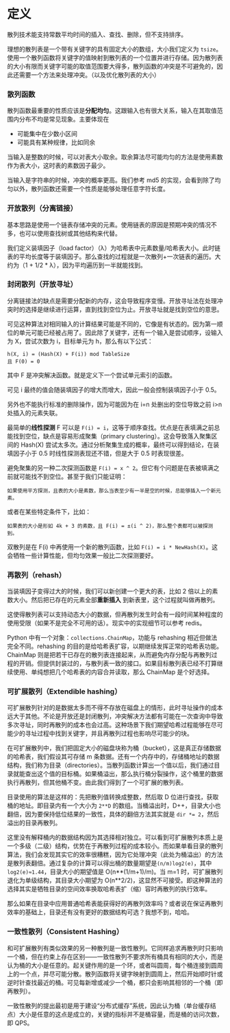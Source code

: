 # 定义

散列技术能支持常数平均时间的插入、查找、删除，但不支持排序。

理想的散列表是一个带有关键字的具有固定大小的数组，大小我们定义为 `tsize`。使用一个散列函数将关键字的值映射到散列表的一个位置并进行存储。因为散列表的大小有限而关键字可能的取值范围要大得多，散列函数的冲突是不可避免的，因此还需要一个方法来处理冲突。（以及优化散列表的大小）

### 散列函数

散列函数最重要的性质应该是**分配均匀**。这跟输入也有很大关系，输入在其取值范围内分布不均是常见现象。主要体现在

- 可能集中在少数小区间
- 可能具有某种规律，比如同余

当输入是整数的时候，可以对表大小取余。取余算法尽可能均匀的方法是使用素数作为表大小，这时表的素数因子最少。

当输入是字符串的时候，冲突的概率更高。我们参考 md5 的实现，会看到除了均匀以外，散列函数还需要一个性质是能够处理任意字符长度。

### 开放散列（分离链接）

基本思路是使用一个链表存储冲突的元素。使用链表的原因是预期冲突的情况不多，也可以使用查找树或其他结构来代替。

我们定义装填因子（load factor）（λ）为哈希表中元素数量/哈希表大小。此时链表的平均长度等于装填因子。那么查找的过程就是一次散列+一次链表的遍历。大约为（1 + 1/2 *  λ），因为平均遍历到一半就能找到。

### 封闭散列（开放寻址）

分离链接法的缺点是需要分配新的内存，这会导致程序变慢。开放寻址法在处理冲突时的选择是继续进行运算，直到找到空位为止。开放寻址就是找到空位的意思。

可见这种算法对相同输入的计算结果可能是不同的，它像是有状态的。因为第一顺位的单元可能已经被占用了。因此除了关键字，还有一个输入是尝试顺序，设输入为 X，尝试次数为 i，目标单元为 h，那么有以下公式：

    h(X, i) = (Hash(X) + F(i)) mod TableSize
    且 F(0) = 0

其中 F 是冲突解决函数。就是定义下一个尝试单元索引的函数。

可见 i 最终的值会随装填因子的增大而增大，因此一般会控制装填因子小于 0.5。

另外也不能执行标准的删除操作，因为可能因为在 i=n 处删出的空位导致之前 i>n 处插入的元素失联。

最简单的**线性探测** F 可以是 `F(i) = i`，这等于顺序查找。优点是在表填满之前总能找到空位，缺点是容易形成聚集（primary clustering）。这会导致落入聚集区间的 Hash(X) 尝试太多次。通过分析聚集生成的概率，最终可以得到结论，在装填因子小于 0.5 时线性探测表现还不错，但是大于 0.5 时表现很差。

避免聚集的另一种二次探测函数是 `F(i) = x ^ 2`。但它有个问题是在表被填满之前就可能找不到空位。甚至于我们只能证明：

    如果使用平方探测，且表的大小是素数，那么当表至少有一半是空的时候，总能够插入一个新元素。

或者在某些特定条件下，比如：

    如果表的大小是形如 4k + 3 的素数，且 F(i) = ±(i ^ 2)，那么整个表都可以被探测到。

双散列是在 F(i) 中再使用一个新的散列函数，比如 `F(i) = i * NewHash(X)`。这会牺牲一些计算性能，但均匀效果一般比二次探测要好。

### 再散列（rehash）

当装填因子变得过大的时候，我们可以新创建一个更大的表，比如 2 倍以上的素数大小。然后把已存在的元素全部**重新插入** 到新表里，这个过程就叫做再散列。

这使得散列表可以支持动态大小的数据，但再散列发生时会有一段时间某种程度的使用受限（如果不是完全不可用的话）。现实中的实现细节可以参考 redis。

Python 中有一个对象：`collections.ChainMap`，功能与 rehashing 相近但做法完全不同。rehashing 的目的是给哈希表扩容，以期继续发挥正常的哈希表功能。ChainMap 则是把若干已存在的散列表连接起来，从而避免内存分配与再散列过程的开销。但提供封装过的，与散列表一致的接口。如果目标散列表已经不打算继续使用、单纯想把几个哈希表的内容合并读取，那么 ChainMap 是个好选择。

### 可扩展散列（Extendible hashing）

可扩展散列针对的是数据太多而不得不存放在磁盘上的情形，此时寻址操作的成本远大于其他。不论是开放还是封闭散列，冲突解决方法都有可能在一次查询中导致多次寻址，同时再散列的成本也会过高。这种场景下我们期望哈希过程能够在尽可能少的寻址过程中找到关键字，并且再散列过程也影响尽可能少的块。

在可扩展散列中，我们把固定大小的磁盘块称为桶（bucket），这是真正存储数据的哈希表，我们假设其可存储 m 条数据。还有一个内存中的，存储桶地址的数据结构，我们称为目录（directories）。当散列函数计算出一个值以后，我们通过目录就能查出这个值的目标桶。如果桶溢出，那么执行桶分裂操作，这个桶里的数据执行再散列，但其他桶不变。由此我们得到了一个可扩展的散列表。

目录使用的算法是这样的：先把散列值转换成整数，然后取 D 位进行查找，获取桶的地址。即目录内有一个大小为 `2**D` 的数组。当桶溢出时，D++，目录大小也翻倍，因为要保持低位结果的一致性，具体的翻倍方法其实就是 `dir *= 2`，然后溢出的目录再散列。

这里没有解释桶内的数据结构因为其选择相对独立。可以看到可扩展散列本质上是一个多级（二级）结构，优势在于再散列过程的成本较小。而如果单看目录的散列算法，我们会发现其实它的效率很糟糕，因为它处理冲突（此处为桶溢出）的方法是散列表翻倍。通过复杂的计算可以得出桶的数量期望是`(n/m)log2(e)`，其中 `log2(e)≈1.44`，目录大小的期望值是 O(n**(1/m+1)/m)。当 m=1 时，可扩展散列退化为单级结构，其目录大小期望为 O(n**2/2)，这显然不可接受。即这种算法的选择其实是牺牲目录的空间效率换取哈希表扩（缩）容时再散列的执行效率。

那么如果在目录中应用普通哈希表能获得好的再散列效率吗？或者说在保证再散列效率的基础上，目录还有没有更好的数据结构可选？我想不到，哈哈。

### 一致性散列（Consistent Hashing）

和可扩展散列有类似效果的另一种散列是一致性散列。它同样追求再散列时只影响一个桶，但在约束上存在区别——一致性散列不要求所有桶具有相同的大小，而是认为桶的大小是任意的。起关键作用的是一个环，或者叫圆周，每个桶连接到圆周上的一个点，并尽可能分散。散列函数将关键字映射到圆周上，然后开始顺时针或逆时针查找最近的桶。可见每新增或减少一个桶，都只会影响其相邻的一个桶（即再散列）。

一致性散列的提出最初是用于建设“分布式缓存”系统，因此认为桶（单台缓存结点）大小是任意的这点是成立的，关键的指标并不是桶容量，而是桶的访问次数，即 QPS。
